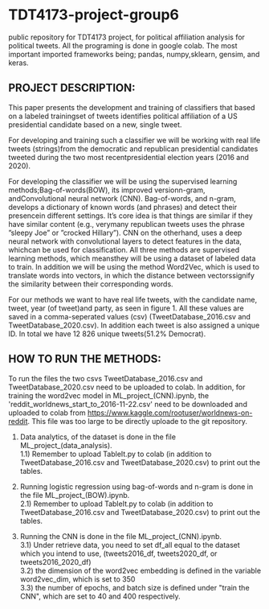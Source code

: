 # TDT4173-project-group6
public repository for TDT4173 project, for political affiliation analysis for political tweets. All the programing is done in google colab. The most important imported frameworks being; pandas, numpy,sklearn, gensim, and keras.

## PROJECT DESCRIPTION:
This paper presents the development and training of classifiers that based on a labeled trainingset of tweets identifies political affiliation of a US presidential candidate based on a new,  single tweet.

For  developing  and  training  such  a  classifier  we  will  be  working  with  real  life  tweets  (strings)from the democratic and republican presidential candidates tweeted during the two most recentpresidential election years (2016 and 2020).

For  developing  the  classifier  we  will  be  using  the  supervised  learning  methods;Bag-of-words(BOW), its improved versionn-gram, andConvolutional neural network (CNN). Bag-of-words, and n-gram, develops a dictionary of known words (and phrases) and detect their presencein different settings.  It’s core idea is that things are similar if they have similar content (e.g., verymany republican tweets uses the phrase ”sleepy Joe” or ”crocked Hillary”).  CNN on the otherhand, uses a deep neural network with convolutional layers to detect features in the data, whichcan be used for classification.  All three methods are supervised learning methods, which meansthey  will  be  using  a  dataset  of  labeled  data  to  train.   In  addition  we  will  be  using  the  method Word2Vec, which is used to translate words into vectors, in which the distance between vectorssignify the similarity between their corresponding words.

For our methods we want to have real life tweets, with the candidate name, tweet, year (of tweet)and party, as seen in figure 1.  All these values are saved in a comma-seperated values (csv) (TweetDatabase_2016.csv and TweetDatabase_2020.csv).  In addition each tweet is also assigned a unique ID. In total we have 12 826 unique tweets(51.2% Democrat).

## HOW TO RUN THE METHODS:

To run the files the two csvs TweetDatabase_2016.csv and TweetDatabase_2020.csv need to be uploaded to colab. In addition, for training the word2vec model in ML_project_(CNN).ipynb, the 'reddit_worldnews_start_to_2016-11-22.csv' need to be downloaded and uploaded to colab from https://www.kaggle.com/rootuser/worldnews-on-reddit. This file was too large to be directly uploade to the git repository. 

1) Data analytics, of the dataset is done in the file ML_project_(data_analysis). 
     <br/>1.1) Remember to upload TableIt.py to colab (in addition to TweetDatabase_2016.csv and TweetDatabase_2020.csv) to print out the tables.

2) Running logistic regression using bag-of-words and n-gram is done in the file ML_project_(BOW).ipynb.
    <br/>2.1) Remember to upload TableIt.py to colab (in addition to TweetDatabase_2016.csv and TweetDatabase_2020.csv) to print out the tables.

3) Running the CNN is done in the file ML_project_(CNN).ipynb. 
    <br/>3.1) Under retrieve data, you need to set df_all equal to the dataset which you intend to use, (tweets2016_df, tweets2020_df, or tweets2016_2020_df)
    <br/>3.2) the dimension of the word2vec embedding is defined in the variable word2vec_dim, which is set to 350
    <br/>3.3) the number of epochs, and batch size is defined under "train the CNN", which are set to 40 and 400 respectively. 
    
